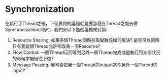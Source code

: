 # Synchronization

在執行了Thread之後，下個要問的議題就是要怎麼在Thread之間去做Synchronization(同步)。我們分以下幾個議題來討論:

1. Resource Sharing: 如果多個Thread同時存取變數該如何解決? 是否可以同時只有我這個Thread允許修改某一個Resource?
2. Flow Control: 一個Thread可否等到另外一個Thread完成或是執行到某個狀況的時候才繼續往下做?
3. Message Passing: 我可否把我一個Thread的output當作另外一個Thread的input?


